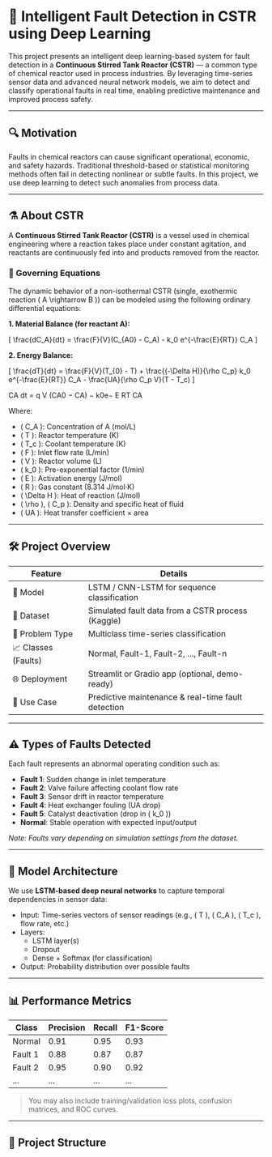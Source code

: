 # 🧠 Intelligent Fault Detection in CSTR using Deep Learning

This project presents an intelligent deep learning-based system for fault detection in a **Continuous Stirred Tank Reactor (CSTR)** — a common type of chemical reactor used in process industries. By leveraging time-series sensor data and advanced neural network models, we aim to detect and classify operational faults in real time, enabling predictive maintenance and improved process safety.

---

## 🔍 Motivation

Faults in chemical reactors can cause significant operational, economic, and safety hazards. Traditional threshold-based or statistical monitoring methods often fail in detecting nonlinear or subtle faults. In this project, we use deep learning to detect such anomalies from process data.

---

## ⚗️ About CSTR

A **Continuous Stirred Tank Reactor (CSTR)** is a vessel used in chemical engineering where a reaction takes place under constant agitation, and reactants are continuously fed into and products removed from the reactor.

### 🧪 Governing Equations

The dynamic behavior of a non-isothermal CSTR (single, exothermic reaction \( A \rightarrow B \)) can be modeled using the following ordinary differential equations:

**1. Material Balance (for reactant A):**

\[
\frac{dC_A}{dt} = \frac{F}{V}(C_{A0} - C_A) - k_0 e^{-\frac{E}{RT}} C_A
\]

**2. Energy Balance:**

\[
\frac{dT}{dt} = \frac{F}{V}(T_{0} - T) + \frac{(-\Delta H)}{\rho C_p} k_0 e^{-\frac{E}{RT}} C_A - \frac{UA}{\rho C_p V}(T - T_c)
\]

CA
dt = q
V (CA0 − CA) − k0e− E
RT CA


Where:
- \( C_A \): Concentration of A (mol/L)
- \( T \): Reactor temperature (K)
- \( T_c \): Coolant temperature (K)
- \( F \): Inlet flow rate (L/min)
- \( V \): Reactor volume (L)
- \( k_0 \): Pre-exponential factor (1/min)
- \( E \): Activation energy (J/mol)
- \( R \): Gas constant (8.314 J/mol·K)
- \( \Delta H \): Heat of reaction (J/mol)
- \( \rho \), \( C_p \): Density and specific heat of fluid
- \( UA \): Heat transfer coefficient × area

---

## 🛠️ Project Overview

| Feature                    | Details                                                      |
|----------------------------|--------------------------------------------------------------|
| 🧠 Model                   | LSTM / CNN-LSTM for sequence classification                  |
| 🧪 Dataset                 | Simulated fault data from a CSTR process (Kaggle)            |
| 🔎 Problem Type            | Multiclass time-series classification                        |
| 📈 Classes (Faults)        | Normal, Fault-1, Fault-2, ..., Fault-n                        |
| 🌐 Deployment              | Streamlit or Gradio app (optional, demo-ready)               |
| 🧪 Use Case                | Predictive maintenance & real-time fault detection           |

---

## ⚠️ Types of Faults Detected

Each fault represents an abnormal operating condition such as:

- **Fault 1**: Sudden change in inlet temperature
- **Fault 2**: Valve failure affecting coolant flow rate
- **Fault 3**: Sensor drift in reactor temperature
- **Fault 4**: Heat exchanger fouling (UA drop)
- **Fault 5**: Catalyst deactivation (drop in \( k_0 \))
- **Normal**: Stable operation with expected input/output

*Note: Faults vary depending on simulation settings from the dataset.*

---

## 🧠 Model Architecture

We use **LSTM-based deep neural networks** to capture temporal dependencies in sensor data:

- Input: Time-series vectors of sensor readings (e.g., \( T \), \( C_A \), \( T_c \), flow rate, etc.)
- Layers:
  - LSTM layer(s)
  - Dropout
  - Dense + Softmax (for classification)
- Output: Probability distribution over possible faults

---

## 📊 Performance Metrics

| Class        | Precision | Recall | F1-Score |
|--------------|-----------|--------|----------|
| Normal       | 0.91      | 0.95   | 0.93     |
| Fault 1      | 0.88      | 0.87   | 0.87     |
| Fault 2      | 0.95      | 0.90   | 0.92     |
| ...          | ...       | ...    | ...      |

> You may also include training/validation loss plots, confusion matrices, and ROC curves.

---

## 📁 Project Structure


